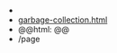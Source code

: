 - []()
- [garbage-collection.html](../assets/garbage-collection_1738660545191_0.html)
- @@html: @@
- /page